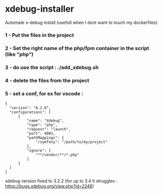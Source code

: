 # xdebug-installer
Automate x-debug install (usefull when I dont want to touch my dockerfiles)


### 1 - Put the files in the project
### 2 - Set the right name of the php/fpm container in the script (like "php")
### 3 - do use the script : ./add_xdebug.sh
### 4 - delete the files from the project
### 5 - set a conf, for ex for vscode :
  ```
  {
	"version": "0.2.0",
	"configurations": [
		{
			"name": "Xdebug",
			"type": "php",
			"request": "launch",
			"port": 9003,
			"pathMappings": {
				"/symfony": "/path/to/my/project"
			},
			"ignore": [
				"**/vendor/**/*.php"
			]
		}
	]
}
```

xdebug version fixed to 3.2.2 (for up to 3.4 it struggles : https://bugs.xdebug.org/view.php?id=2246)
